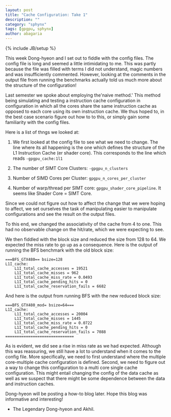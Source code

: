 ```yaml
---
layout: post
title: "Cache Configuration: Take 1"
description: ""
category: "sphynx"
tags: [gpgpu, sphynx]
author: abagaria
---
```

{% include JB/setup %}

This week Dong-hyeon and I set out to fiddle with the config files. The config file is long and seemed
a little intimidating to me. This was partly because the file was filled with terms I did not understand, magic
numbers and was insufficiently commented. However, looking at the comments in the output file from running the benchmarks 
actually told us much more about the structure of the configuration!

Last semester we spoke about employing the'naive method.' This method being simulating and testing a instruction cache configuration in 
configuration in which all the cores share the same instruction cache as opposed to each core using its own instruction cache.
We thus hoped to, in the best case scenario figure out how to to this, or simply gain some familiarity with the 
config files.

Here is a list of thngs we looked at: 

1. We first looked at the config file to see what we need to change. The line where its all happening is the one which defines
the structure of the L1 Instruction Cache (er shader core). This corresponds to the line which reads `-gpgpu_cache:1l1`

2. The number of SIMT Core Clusters: `-gpgpu_n_clusters`

3. Number of SIMD Cores per Cluster: `gpgpu_n_cores_per_cluster`

4. Number of warp/thread per SIMT core: `gpgpu_shader_core_pipeline`. It seems like Shader Core = SIMT Core.

Since we could not figure out how to affect the change that we were hoping to affect, we set ourselves the task of 
manipulating easier to manipulate configurations and see the result on the output files. 

To this end, we changed the associativity of the cache from 4 to one. This had no observable change on the hit/rate,
which we were expecting to see. 

We then fiddled with the block size and reduced the size from 128 to 64. We expected the miss rate to go up as a 
consequence. Here is the output of running the BFS benchmark with the old block size:

```
===BFS_GTX480== bsize=128
L1I_cache:
	L1I_total_cache_accesses = 19521
	L1I_total_cache_misses = 962
	L1I_total_cache_miss_rate = 0.0493
	L1I_total_cache_pending_hits = 0
	L1I_total_cache_reservation_fails = 6682
```

And here is the output from running BFS with the new reduced block size:

```
===BFS_GTX480_mod= bsize=64===
L1I_cache:
	L1I_total_cache_accesses = 20004
	L1I_total_cache_misses = 1445
	L1I_total_cache_miss_rate = 0.0722
	L1I_total_cache_pending_hits = 0
	L1I_total_cache_reservation_fails = 7088
==============================
```

As is evident, we did see a rise in miss rate as we had expected. Although this was reassuring, we 
still have a lot to understand when it comes to the config file. More specifically, we need to 
first understand where the multiple core-multiple cache configuration is defined. Second, we 
need to figure out a way to change this configuration to a multi core single cache configuration. 
This might entail changing the config of the data cache as well as we suspect that there might be some 
dependence between the data and instruction caches. 

Dong-hyeon will be posting a how-to blog later. Hope this blog was informative and interesting!

- The Legendary Dong-hyeon and Akhil.
